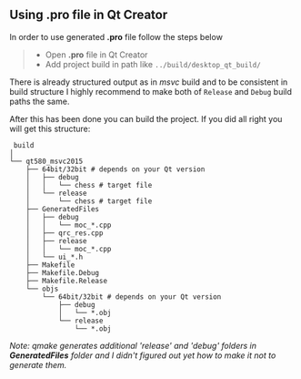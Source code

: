 Using .pro file in Qt Creator
-------------

In order to use generated **.pro** file follow the steps below

> - Open **.pro** file in Qt Creator
> - Add project build in path like `../build/desktop_qt_build/`

There is already structured output as in *msvc* build and to be consistent in build structure I highly recommend to make both of `Release` and `Debug` build paths the same.

After this has been done you can build the project.
If you did all right you will get this structure:
```
 build
│
└── qt580_msvc2015
    ├── 64bit/32bit # depends on your Qt version
    │   ├── debug
    │   │   └── chess # target file
    │   └── release
    │       └── chess # target file
    ├── GeneratedFiles
    │   ├── debug
    │   │   └── moc_*.cpp
    │   ├── qrc_res.cpp
    │   ├── release
    │   │   └── moc_*.cpp
    │   └── ui_*.h
    ├── Makefile
    ├── Makefile.Debug
    ├── Makefile.Release
    └── objs
        └── 64bit/32bit # depends on your Qt version
            ├── debug
            │   └── *.obj
            └── release
                └── *.obj
```

*Note: qmake generates additional 'release' and 'debug' folders in __GeneratedFiles__ folder and I didn't figured out yet how to make it not to generate them.*

